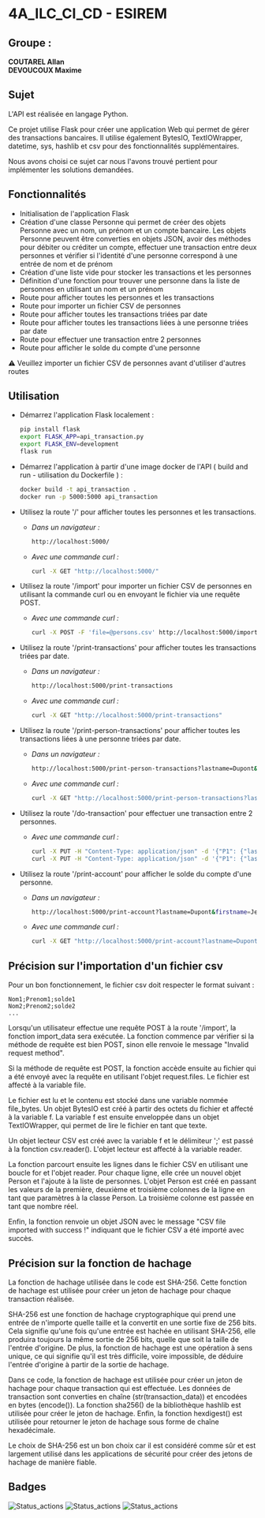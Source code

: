 # 4A_ILC_CI_CD - ESIREM

Groupe :
--------
**COUTAREL Allan**    
**DEVOUCOUX Maxime**


## Sujet

L'API est réalisée en langage Python.

Ce projet utilise Flask pour créer une application Web qui permet de gérer des transactions bancaires. Il utilise également BytesIO, TextIOWrapper, datetime, sys, hashlib et csv pour des fonctionnalités supplémentaires.

Nous avons choisi ce sujet car nous l'avons trouvé pertient pour implémenter les solutions demandées.

## Fonctionnalités

* Initialisation de l'application Flask
* Création d'une classe Personne qui permet de créer des objets Personne avec un nom, un prénom et un compte bancaire. Les objets Personne peuvent être converties en objets JSON, avoir des méthodes pour débiter ou créditer un compte, effectuer une transaction entre deux personnes et vérifier si l'identité d'une personne correspond à une entrée de nom et de prénom
* Création d'une liste vide pour stocker les transactions et les personnes
* Définition d'une fonction pour trouver une personne dans la liste de personnes en utilisant un nom et un prénom
* Route pour afficher toutes les personnes et les transactions
* Route pour importer un fichier CSV de personnes
* Route pour afficher toutes les transactions triées par date
* Route pour afficher toutes les transactions liées à une personne triées par date
* Route pour effectuer une transaction entre 2 personnes
* Route pour afficher le solde du compte d'une personne

⚠️ Veuillez importer un fichier CSV de personnes avant d'utiliser d'autres routes

## Utilisation

* Démarrez l'application Flask localement : 
    ```bash
    pip install flask
    export FLASK_APP=api_transaction.py
    export FLASK_ENV=development
    flask run
    ```

* Démarrez l'application à partir d'une image docker de l'API ( build and run - utilisation du Dockerfile ) : 
    ```bash
    docker build -t api_transaction .
    docker run -p 5000:5000 api_transaction
    ```

* Utilisez la route '/' pour afficher toutes les personnes et les transactions.
    - *Dans un navigateur :*
        ```bash
        http://localhost:5000/
        ```
    - *Avec une commande curl :*
        ```bash
        curl -X GET "http://localhost:5000/"
        ```

* Utilisez la route '/import' pour importer un fichier CSV de personnes en utilisant la commande curl ou en envoyant le fichier via une requête POST.
    - *Avec une commande curl :*
        ```bash
        curl -X POST -F 'file=@persons.csv' http://localhost:5000/import
        ```

* Utilisez la route '/print-transactions' pour afficher toutes les transactions triées par date.
    - *Dans un navigateur :*
        ```bash
        http://localhost:5000/print-transactions
        ```
    - *Avec une commande curl :*
        ```bash
        curl -X GET "http://localhost:5000/print-transactions"
        ```

* Utilisez la route '/print-person-transactions' pour afficher toutes les transactions liées à une personne triées par date.
    - *Dans un navigateur :*
        ```bash
        http://localhost:5000/print-person-transactions?lastname=Dupont&firstname=Jean
        ```
    - *Avec une commande curl :*
        ```bash
        curl -X GET "http://localhost:5000/print-person-transactions?lastname=Dupont&firstname=Jean"
        ```

* Utilisez la route '/do-transaction' pour effectuer une transaction entre 2 personnes.
    - *Avec une commande curl :*
        ```bash
        curl -X PUT -H "Content-Type: application/json" -d '{"P1": {"lastname": "Dupont", "firstname": "Jean"}, "P2": {"lastname": "Burger", "firstname": "Dylan"}, "t": "2023-01-12 15:04:22", "s": 50}' http://localhost:5000/do-transaction
        curl -X PUT -H "Content-Type: application/json" -d '{"P1": {"lastname": "Burger", "firstname": "Dylan"}, "P2": {"lastname": "Dupont", "firstname": "Jean"}, "t": "2023-01-12 17:10:52", "s": 20}' http://localhost:5000/do-transaction
        ```

* Utilisez la route '/print-account' pour afficher le solde du compte d'une personne.
    - *Dans un navigateur :*
        ```bash
        http://localhost:5000/print-account?lastname=Dupont&firstname=Jean
        ```
    - *Avec une commande curl :*
        ```bash
        curl -X GET "http://localhost:5000/print-account?lastname=Dupont&firstname=Jean"
        ```

## Précision sur l'importation d'un fichier csv

Pour un bon fonctionnement, le fichier csv doit respecter le format suivant : 
```
Nom1;Prenom1;solde1
Nom2;Prenom2;solde2
...
```

Lorsqu'un utilisateur effectue une requête POST à la route '/import', la fonction import_data sera exécutée. La fonction commence par vérifier si la méthode de requête est bien POST, sinon elle renvoie le message "Invalid request method".

Si la méthode de requête est POST, la fonction accède ensuite au fichier qui a été envoyé avec la requête en utilisant l'objet request.files. Le fichier est affecté à la variable file.

Le fichier est lu et le contenu est stocké dans une variable nommée file_bytes. Un objet BytesIO est créé à partir des octets du fichier et affecté à la variable f. La variable f est ensuite enveloppée dans un objet TextIOWrapper, qui permet de lire le fichier en tant que texte.

Un objet lecteur CSV est créé avec la variable f et le délimiteur ';' est passé à la fonction csv.reader(). L'objet lecteur est affecté à la variable reader.

La fonction parcourt ensuite les lignes dans le fichier CSV en utilisant une boucle for et l'objet reader. Pour chaque ligne, elle crée un nouvel objet Person et l'ajoute à la liste de personnes. L'objet Person est créé en passant les valeurs de la première, deuxième et troisième colonnes de la ligne en tant que paramètres à la classe Person. La troisième colonne est passée en tant que nombre réel.

Enfin, la fonction renvoie un objet JSON avec le message "CSV file imported with success !" indiquant que le fichier CSV a été importé avec succès.

## Précision sur la fonction de hachage

La fonction de hachage utilisée dans le code est SHA-256. Cette fonction de hachage est utilisée pour créer un jeton de hachage pour chaque transaction réalisée.

SHA-256 est une fonction de hachage cryptographique qui prend une entrée de n'importe quelle taille et la convertit en une sortie fixe de 256 bits. Cela signifie qu'une fois qu'une entrée est hachée en utilisant SHA-256, elle produira toujours la même sortie de 256 bits, quelle que soit la taille de l'entrée d'origine. De plus, la fonction de hachage est une opération à sens unique, ce qui signifie qu'il est très difficile, voire impossible, de déduire l'entrée d'origine à partir de la sortie de hachage.

Dans ce code, la fonction de hachage est utilisée pour créer un jeton de hachage pour chaque transaction qui est effectuée. Les données de transaction sont converties en chaîne (str(transaction_data)) et encodées en bytes (encode()). La fonction sha256() de la bibliothèque hashlib est utilisée pour créer le jeton de hachage. Enfin, la fonction hexdigest() est utilisée pour retourner le jeton de hachage sous forme de chaîne hexadécimale.

Le choix de SHA-256 est un bon choix car il est considéré comme sûr et est largement utilisé dans les applications de sécurité pour créer des jetons de hachage de manière fiable.

## Badges 

![Status_actions](https://github.com/a-coutarel/4A_ILC_CI_CD/actions/workflows/app_build.yml/badge.svg) ![Status_actions](https://github.com/a-coutarel/4A_ILC_CI_CD/actions/workflows/build_image.yml/badge.svg) ![Status_actions](https://github.com/a-coutarel/4A_ILC_CI_CD/actions/workflows/build_and_push.yml/badge.svg)
